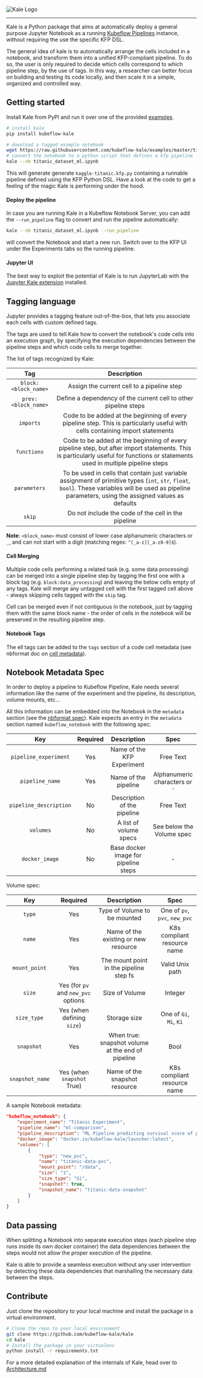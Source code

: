 ![Kale Logo](https://raw.githubusercontent.com/StefanoFioravanzo/kale/master/docs/imgs/kale_logo.png)

---------------------------------------------------------------------

Kale is a Python package that aims at automatically deploy a general purpose Jupyter Notebook as a running [Kubeflow Pipelines](https://github.com/kubeflow/pipelines) instance, without requiring the use the specific KFP DSL.

The general idea of kale is to automatically arrange the cells included in a notebook, and transform them into a unified KFP-compliant pipeline. To do so, the user is only required to decide which cells correspond to which pipeline step, by the use of tags. In this way, a researcher can better focus on building and testing its code locally, and then scale it in a simple, organized and controlled way.

## Getting started

Install Kale from PyPI and run it over one of the provided [examples](https://github.com/kubeflow-kale/examples).

```bash
# install kale
pip install kubeflow-kale

# download a tagged example notebook
wget https://raw.githubusercontent.com/kubeflow-kale/examples/master/titanic-ml-dataset/titanic_dataset_ml.ipynb
# convert the notebook to a python script that defines a kfp pipeline
kale --nb titanic_dataset_ml.ipynb
```

This will generate generate `kaggle-titanic.kfp.py` containing a runnable pipeline defined using the KFP Python DSL. Have a look at the code to get a feeling of the magic Kale is performing under the hood.

#### Deploy the pipeline

In case you are running Kale in a Kubeflow Notebook Server, you can add the `--run_pipeline` flag to convert and run the pipeline automatically:

```bash
kale --nb titanic_dataset_ml.ipynb --run_pipeline
```

will convert the Notebook and start a new run. Switch over to the KFP UI under the Experiments tabs so the running pipeline.

#### Jupyter UI

The best way to exploit the potential of Kale is to run JupyterLab with the [Jupyter Kale extension](https://github.com/kubeflow-kale/jupyterlab-kubeflow-kale)  installed.

## Tagging language

Jupyter provides a tagging feature out-of-the-box, that lets you associate each cells with custom defined tags.

The tags are used to tell Kale how to convert the notebook's code cells into an execution graph, by specifying the execution dependencies between the pipeline steps and which code cells to merge together.

The list of tags recognized by Kale:

| Tag | Description | 
| :---: | :---: | 
| `block:<block_name>` | Assign the current cell to a pipeline step | `block:train_model`<br>`block:preprocess_data`|  
| `prev:<block_name>` | Define a dependency of the current cell to other pipeline steps | `prev:load_dataset`
| `imports` | Code to be added at the beginning of every pipeline step. This is particularly useful with cells containing import statements | - |  
| `functions` | Code to be added at the beginning of every pipeline step, but after import statements. This is particularly useful for functions or statements used in multiple pipeline steps | 
| `parameters` | To be used in cells that contain just variable assignment of primitive types (`int`, `str`, `float`, `bool`). These variables will be used as pipeline parameters, using the assigned values as defaults |
| `skip` | Do not include the code of the cell in the pipeline | - |

**Note**: `<block_name>` must consist of lower case alphanumeric characters or `_`, and can not start with a digit (matching regex: `^[_a-z][_a-z0-9]$`).

#### Cell Merging

Multiple code cells performing a related task (e.g. some data processing) can be merged into a single pipeline step by tagging the first one with a block tag (e.g. `block:data_processing`) and leaving the below cells empty of any tags. Kale will merge any untagged cell with the first tagged cell above - always skipping cells tagged with the `skip` tag.

Cell can be merged even if not contiguous in the notebook, just by tagging them with the same block name - the order of cells in the notebook will be preserved in the resulting pipeline step.

#### Notebook Tags

The ell tags can be added to the `tags` section of a code cell metadata (see nbformat doc on [cell metadata](https://nbformat.readthedocs.io/en/latest/format_description.html#metadata)).

## Notebook Metadata Spec

In order to deploy a pipeline to Kubeflow Pipeline, Kale needs several information like the name of the experiment and the pipeline, its description, volume mounts, etc...

All this information can be embedded into the Notebook in the `metadata` section (see the [nbformat spec](https://nbformat.readthedocs.io/en/latest/format_description.html#top-level-structure)). Kale expects an entry in the `metadata` section named `kubeflow_notebook` with the following spec:

| Key | Required | Description | Spec |
| :---: | :---: | :---: | :---: | 
| `pipeline_experiment` | Yes | Name of the KFP Experiment | Free Text |
| `pipeline_name` | Yes | Name of the pipeline | Alphanumeric characters or `-` |
| `pipeline_description` | No | Description of the pipeline | Free Text |
| `volumes` | No | A list of volume specs | See below the Volume spec |
| `docker_image` | No | Base docker image for pipeline steps | - |

Volume spec:

| Key | Required | Description | Spec |
| :---: | :---: | :---: | :---: | 
| `type` | Yes | Type of Volume to be mounted | One of `pv`, `pvc`, `new_pvc` |
| `name` | Yes | Name of the existing or new resource | K8s compliant resource name |
| `mount_point` | Yes | The mount point in the pipeline step fs | Valid Unix path |
| `size` | Yes (for `pv` and `new_pvc` options | Size of Volume | Integer |
| `size_type` | Yes (when defining `size`) | Storage size | One of `Gi`, `Mi`, `Ki` |
| `snapshot` | Yes | When true: snapshot volume at the end of pipeline | Bool |
| `snapshot_name` | Yes (when `snapshot` True) | Name of the snapshot resource | K8s compliant resource name|

A sample Notebook metadata:

```json
"kubeflow_notebook": {
    "experiment_name": "Titanic Experiment",
    "pipeline_name": "ml-comparison",
    "pipeline_description": "ML Pipeline predicting survival score of passengers of Titanic",
    "docker_image": "docker.io/kubeflow-kale/launcher:latest",
    "volumes": [
        {
            "type": "new_pvc",
            "name": "titanic-data-pvc",
            "mount_point": "/data",
            "size": "1",
            "size_type": "Gi",
            "snapshot": true,
            "snapshot_name": "titanic-data-snapshot"
        }
    ]
}
```

## Data passing

When splitting a Notebook into separate execution steps (each pipeline step runs inside its own docker container) the data dependencies between the steps would not allow the proper execution of the pipeline.

Kale is able to provide a seamless execution without any user intervention by detecting these data dependencies that marshalling the necessary data between the steps.

## Contribute

 Just clone the repository to your local machine and install the package in a virtual environment. 

```bash
# Clone the repo to your local environment
git clone https://github.com/kubeflow-kale/kale
cd kale
# Install the package in your virtualenv
python install -r requirements.txt
```

For a more detailed explanation of the internals of Kale, head over to [Architecture.md](./Architecture.md)


